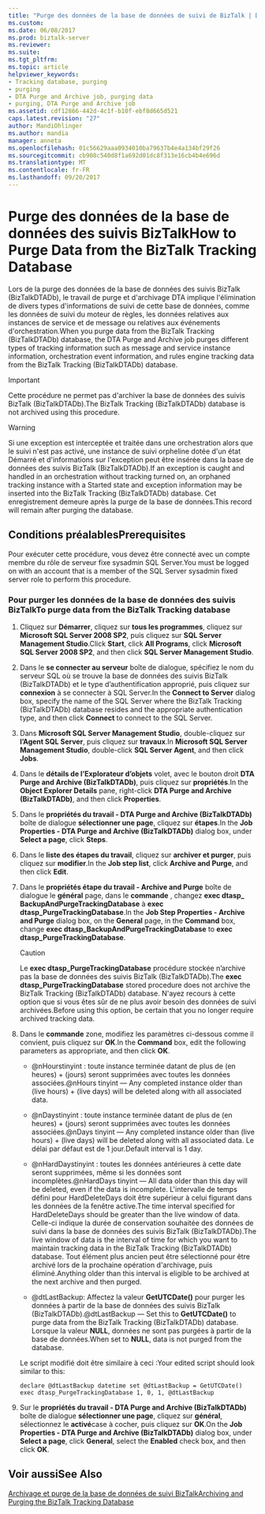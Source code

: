 ```yaml
---
title: "Purge des données de la base de données de suivi de BizTalk | Documents Microsoft"
ms.custom: 
ms.date: 06/08/2017
ms.prod: biztalk-server
ms.reviewer: 
ms.suite: 
ms.tgt_pltfrm: 
ms.topic: article
helpviewer_keywords:
- Tracking database, purging
- purging
- DTA Purge and Archive job, purging data
- purging, DTA Purge and Archive job
ms.assetid: cdf12866-442d-4c1f-b10f-ebf8d665d521
caps.latest.revision: "27"
author: MandiOhlinger
ms.author: mandia
manager: anneta
ms.openlocfilehash: 01c56629aaa0934010ba79637b4e4a134bf29f26
ms.sourcegitcommit: cb908c540d8f1a692d01dc8f313e16cb4b4e696d
ms.translationtype: MT
ms.contentlocale: fr-FR
ms.lasthandoff: 09/20/2017
---
```

# <a name="how-to-purge-data-from-the-biztalk-tracking-database"></a><span data-ttu-id="37e64-102">Purge des données de la base de données des suivis BizTalk</span><span class="sxs-lookup"><span data-stu-id="37e64-102">How to Purge Data from the BizTalk Tracking Database</span></span>
<span data-ttu-id="37e64-103">Lors de la purge des données de la base de données des suivis BizTalk (BizTalkDTADb), le travail de purge et d'archivage DTA implique l'élimination de divers types d'informations de suivi de cette base de données, comme les données de suivi du moteur de règles, les données relatives aux instances de service et de message ou relatives aux événements d'orchestration.</span><span class="sxs-lookup"><span data-stu-id="37e64-103">When you purge data from the BizTalk Tracking (BizTalkDTADb) database, the DTA Purge and Archive job purges different types of tracking information such as message and service instance information, orchestration event information, and rules engine tracking data from the BizTalk Tracking (BizTalkDTADb) database.</span></span>  
  
> [!IMPORTANT]
>  <span data-ttu-id="37e64-104">Cette procédure ne permet pas d'archiver la base de données des suivis BizTalk (BizTalkDTADb).</span><span class="sxs-lookup"><span data-stu-id="37e64-104">The BizTalk Tracking (BizTalkDTADb) database is not archived using this procedure.</span></span>  
  
> [!WARNING]
>  <span data-ttu-id="37e64-105">Si une exception est interceptée et traitée dans une orchestration alors que le suivi n'est pas activé, une instance de suivi orpheline dotée d'un état Démarré et d'informations sur l'exception peut être insérée dans la base de données des suivis BizTalk (BizTalkDTADb).</span><span class="sxs-lookup"><span data-stu-id="37e64-105">If an exception is caught and handled in an orchestration without tracking turned on, an orphaned tracking instance with a Started state and exception information may be inserted into the BizTalk Tracking (BizTalkDTADb) database.</span></span> <span data-ttu-id="37e64-106">Cet enregistrement demeure après la purge de la base de données.</span><span class="sxs-lookup"><span data-stu-id="37e64-106">This record will remain after purging the database.</span></span>  
  
## <a name="prerequisites"></a><span data-ttu-id="37e64-107">Conditions préalables</span><span class="sxs-lookup"><span data-stu-id="37e64-107">Prerequisites</span></span>  
 <span data-ttu-id="37e64-108">Pour exécuter cette procédure, vous devez être connecté avec un compte membre du rôle de serveur fixe sysadmin SQL Server.</span><span class="sxs-lookup"><span data-stu-id="37e64-108">You must be logged on with an account that is a member of the SQL Server sysadmin fixed server role to perform this procedure.</span></span>  
  
### <a name="to-purge-data-from-the-biztalk-tracking-database"></a><span data-ttu-id="37e64-109">Pour purger les données de la base de données des suivis BizTalk</span><span class="sxs-lookup"><span data-stu-id="37e64-109">To purge data from the BizTalk Tracking database</span></span>  
  
1.  <span data-ttu-id="37e64-110">Cliquez sur **Démarrer**, cliquez sur **tous les programmes**, cliquez sur **Microsoft SQL Server 2008 SP2**, puis cliquez sur **SQL Server Management Studio**.</span><span class="sxs-lookup"><span data-stu-id="37e64-110">Click **Start**, click **All Programs**, click **Microsoft SQL Server 2008 SP2**, and then click **SQL Server Management Studio**.</span></span>  
  
2.  <span data-ttu-id="37e64-111">Dans le **se connecter au serveur** boîte de dialogue, spécifiez le nom du serveur SQL où se trouve la base de données des suivis BizTalk (BizTalkDTADb) et le type d’authentification approprié, puis cliquez sur **connexion** à se connecter à SQL Server.</span><span class="sxs-lookup"><span data-stu-id="37e64-111">In the **Connect to Server** dialog box, specify the name of the SQL Server where the BizTalk Tracking (BizTalkDTADb) database resides and the appropriate authentication type, and then click **Connect** to connect to the SQL Server.</span></span>  
  
3.  <span data-ttu-id="37e64-112">Dans **Microsoft SQL Server Management Studio**, double-cliquez sur **l’Agent SQL Server**, puis cliquez sur **travaux**.</span><span class="sxs-lookup"><span data-stu-id="37e64-112">In **Microsoft SQL Server Management Studio**, double-click **SQL Server Agent**, and then click **Jobs**.</span></span>  
  
4.  <span data-ttu-id="37e64-113">Dans le **détails de l’Explorateur d’objets** volet, avec le bouton droit **DTA Purge and Archive (BizTalkDTADb)**, puis cliquez sur **propriétés**.</span><span class="sxs-lookup"><span data-stu-id="37e64-113">In the **Object Explorer Details** pane, right-click **DTA Purge and Archive (BizTalkDTADb)**, and then click **Properties**.</span></span>  
  
5.  <span data-ttu-id="37e64-114">Dans le **propriétés du travail - DTA Purge and Archive (BizTalkDTADb)** boîte de dialogue **sélectionner une page**, cliquez sur **étapes**.</span><span class="sxs-lookup"><span data-stu-id="37e64-114">In the **Job Properties - DTA Purge and Archive (BizTalkDTADb)** dialog box, under **Select a page**, click **Steps**.</span></span>  
  
6.  <span data-ttu-id="37e64-115">Dans le **liste des étapes du travail**, cliquez sur **archiver et purger**, puis cliquez sur **modifier**.</span><span class="sxs-lookup"><span data-stu-id="37e64-115">In the **Job step list**, click **Archive and Purge**, and then click **Edit**.</span></span>  
  
7.  <span data-ttu-id="37e64-116">Dans le **propriétés étape du travail - Archive and Purge** boîte de dialogue le **général** page, dans le **commande** , changez **exec dtasp_ BackupAndPurgeTrackingDatabase** à **exec dtasp_PurgeTrackingDatabase**.</span><span class="sxs-lookup"><span data-stu-id="37e64-116">In the **Job Step Properties - Archive and Purge** dialog box, on the **General** page, in the **Command** box, change **exec dtasp_BackupAndPurgeTrackingDatabase** to **exec dtasp_PurgeTrackingDatabase**.</span></span>  
  
    > [!CAUTION]
    >  <span data-ttu-id="37e64-117">Le **exec dtasp_PurgeTrackingDatabase** procédure stockée n’archive pas la base de données des suivis BizTalk (BizTalkDTADb).</span><span class="sxs-lookup"><span data-stu-id="37e64-117">The **exec dtasp_PurgeTrackingDatabase** stored procedure does not archive the BizTalk Tracking (BizTalkDTADb) database.</span></span> <span data-ttu-id="37e64-118">N'ayez recours à cette option que si vous êtes sûr de ne plus avoir besoin des données de suivi archivées.</span><span class="sxs-lookup"><span data-stu-id="37e64-118">Before using this option, be certain that you no longer require archived tracking data.</span></span>  
  
8.  <span data-ttu-id="37e64-119">Dans le **commande** zone, modifiez les paramètres ci-dessous comme il convient, puis cliquez sur **OK**.</span><span class="sxs-lookup"><span data-stu-id="37e64-119">In the **Command** box, edit the following parameters as appropriate, and then click **OK**.</span></span>  
  
    -   <span data-ttu-id="37e64-120">@nHourstinyint : toute instance terminée datant de plus de (en heures) + (jours) seront supprimées avec toutes les données associées.</span><span class="sxs-lookup"><span data-stu-id="37e64-120">@nHours tinyint — Any completed instance older than (live hours) + (live days) will be deleted along with all associated data.</span></span>  
  
    -   <span data-ttu-id="37e64-121">@nDaystinyint : toute instance terminée datant de plus de (en heures) + (jours) seront supprimées avec toutes les données associées.</span><span class="sxs-lookup"><span data-stu-id="37e64-121">@nDays tinyint — Any completed instance older than (live hours) + (live days) will be deleted along with all associated data.</span></span> <span data-ttu-id="37e64-122">Le délai par défaut est de 1 jour.</span><span class="sxs-lookup"><span data-stu-id="37e64-122">Default interval is 1 day.</span></span>  
  
    -   <span data-ttu-id="37e64-123">@nHardDaystinyint : toutes les données antérieures à cette date seront supprimées, même si les données sont incomplètes.</span><span class="sxs-lookup"><span data-stu-id="37e64-123">@nHardDays tinyint — All data older than this day will be deleted, even if the data is incomplete.</span></span> <span data-ttu-id="37e64-124">L'intervalle de temps défini pour HardDeleteDays doit être supérieur à celui figurant dans les données de la fenêtre active.</span><span class="sxs-lookup"><span data-stu-id="37e64-124">The time interval specified for HardDeleteDays should be greater than the live window of data.</span></span> <span data-ttu-id="37e64-125">Celle-ci indique la durée de conservation souhaitée des données de suivi dans la base de données des suivis BizTalk (BizTalkDTADb).</span><span class="sxs-lookup"><span data-stu-id="37e64-125">The live window of data is the interval of time for which you want to maintain tracking data in the BizTalk Tracking (BizTalkDTADb) database.</span></span> <span data-ttu-id="37e64-126">Tout élément plus ancien peut être sélectionné pour être archivé lors de la prochaine opération d'archivage, puis éliminé.</span><span class="sxs-lookup"><span data-stu-id="37e64-126">Anything older than this interval is eligible to be archived at the next archive and then purged.</span></span>  
  
    -   <span data-ttu-id="37e64-127">@dtLastBackup: Affectez la valeur **GetUTCDate()** pour purger les données à partir de la base de données des suivis BizTalk (BizTalkDTADb).</span><span class="sxs-lookup"><span data-stu-id="37e64-127">@dtLastBackup — Set this to **GetUTCDate()** to purge data from the BizTalk Tracking (BizTalkDTADb) database.</span></span> <span data-ttu-id="37e64-128">Lorsque la valeur **NULL**, données ne sont pas purgées à partir de la base de données.</span><span class="sxs-lookup"><span data-stu-id="37e64-128">When set to **NULL**, data is not purged from the database.</span></span>  
  
     <span data-ttu-id="37e64-129">Le script modifié doit être similaire à ceci :</span><span class="sxs-lookup"><span data-stu-id="37e64-129">Your edited script should look similar to this:</span></span>  
  
    ```  
    declare @dtLastBackup datetime set @dtLastBackup = GetUTCDate() exec dtasp_PurgeTrackingDatabase 1, 0, 1, @dtLastBackup  
    ```  
  
9. <span data-ttu-id="37e64-130">Sur le **propriétés du travail - DTA Purge and Archive (BizTalkDTADb)** boîte de dialogue **sélectionner une page**, cliquez sur **général**, sélectionnez le **activé**case à cocher, puis cliquez sur **OK**.</span><span class="sxs-lookup"><span data-stu-id="37e64-130">On the **Job Properties - DTA Purge and Archive (BizTalkDTADb)** dialog box, under **Select a page**, click **General**, select the **Enabled** check box, and then click **OK**.</span></span>  
  
## <a name="see-also"></a><span data-ttu-id="37e64-131">Voir aussi</span><span class="sxs-lookup"><span data-stu-id="37e64-131">See Also</span></span>  
 [<span data-ttu-id="37e64-132">Archivage et purge de la base de données de suivi BizTalk</span><span class="sxs-lookup"><span data-stu-id="37e64-132">Archiving and Purging the BizTalk Tracking Database</span></span>](../core/archiving-and-purging-the-biztalk-tracking-database.md)